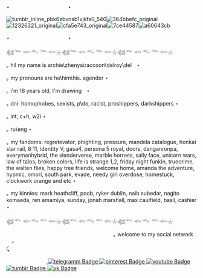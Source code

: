 ⋆ㅤㅤㅤㅤㅤㅤㅤㅤㅤㅤㅤㅤ⋆

![tumblr_inline_pbk6zbvnsb1vjkfs0_540](https://github.com/user-attachments/assets/13107cdd-ccaa-4289-b2ec-4cec7e03abd3)![364bbefc_original](https://github.com/user-attachments/assets/95836e68-7136-4699-85cb-db5053c25fc0)![12326321_original](https://github.com/user-attachments/assets/43c36719-5bdc-4f48-9fd3-f85addf56be9)![cfa5e743_original](https://github.com/user-attachments/assets/6a81c191-abe1-4b75-bfd5-86df5f49db52)![7ce44587](https://github.com/user-attachments/assets/ff45e309-8e39-4f9e-bd99-7d78dbd8fc61)![a60643cb](https://github.com/user-attachments/assets/890cb8c7-8bdc-4a7b-a360-7cce19a00ae3)











⋆ㅤㅤㅤㅤㅤㅤㅤㅤㅤㅤㅤㅤ⋆


𓆉𓆝 𓆟 𓆞 𓆝 𓆟𓇼𓆉𓆝 𓆟 𓆞 𓆝 𓆟𓇼𓆉𓆝 𓆟 𓆞 𓆝 𓆟𓇼

｡ hi! my name is archie\zhenya\raccoon\delroy\delᅠ⋆

｡  my pronouns are he\him\his. agender  ⋆ 

｡ i'm 18 years old, I'm drawingᅠ⋆
 
｡  dni: homophobes, sexists, p\do, racist, proshippers, darkshippers ⋆

｡  int, c+h, w2i ⋆

｡  ru\eng ⋆


｡  my fandoms: regretevator, phighting, pressure, mandela catalogue, honkai star rail, 8:11, identity V, gasa4, persona 5 royal, doors, danganronpa, everymanhybrid, the slenderverse, marble hornets, sally face, unicorn wars, law of talos, broken colors, life is strange 1,2, friday night funkin, truecrime, the walten files, happy tree friends, welcome home, amanda the adventure, hypmic, omori, south park, evade, needy girl overdose, homestuck, clockwork orange and etc ⋆

｡  my kinnies: mark heathcliff, poob, ryker dublin, naib subedar, nagito komaeda, ren amamiya, sunday, jonah marshall, max caulfield, basil, cashier    ⋆
ㅤ

𓆉𓆝 𓆟 𓆞 𓆝 𓆟𓇼𓆉𓆝 𓆟 𓆞 𓆝 𓆟𓇼𓆉𓆝 𓆟 𓆞 𓆝 𓆟𓇼


ㅤㅤㅤㅤㅤㅤㅤㅤㅤㅤㅤㅤㅤㅤㅤㅤㅤㅤㅤㅤㅤㅤ｡ welcome to my social networkᅠ⋆ 
 ᅠ ᅠᅠ ᅠ ᅠᅠ ᅠ ᅠᅠ  ᅠᅠᅠ ᅠ ᅠᅠ ᅠ ᅠᅠ ᅠ ᅠᅠ   
⤹ <div id="badges">
 ᅠᅠ ᅠ ᅠᅠ ᅠ ᅠ<a href="https://t.me/archie_arrr">
    <img src="https://img.shields.io/badge/telegramm-paleturquoise?style=for-the-badge&logo=linkedin&logoColor=white" alt="telegramm Badge"/>
  </a>
<a href="https://ru.pinterest.com/archie_arrr/">
    <img src="https://img.shields.io/badge/pinterest-skyblue?style=for-the-badge&logo=pinterestr&logoColor=white" alt="pinterest Badge"/>
<a href="https://www.youtube.com/channel/UC9KsquJjvOFuPMQo-P45vgg">
    <img src="https://img.shields.io/badge/youtube-powderblue?style=for-the-badge&logo=youtube&logoColor=white" alt="youtube Badge"/>
  </a>
<a href="https://www.tumblr.com/archie-arrr/">
    <img src="https://img.shields.io/badge/tumblr-darkcyan?style=for-the-badge&logo=tumblr&logoColor=white" alt="tumblr Badge"/>
  </a>
<a href="https://vk.com/archie_arrr">
    <img src="https://img.shields.io/badge/vk-steelblue?style=for-the-badge&logo=vk&logoColor=white" alt="vk Badge"/>
  </a>
 
